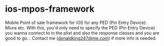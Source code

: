 # ios-mpos-framework
Mobile Point of sale framework for iOS for any PED (Pin Entry Device): Miura etc. With this, you'd only need to specify the PED (Pin Entry Device) you wanna connect to in the plist and also the response classes and you are good to go... Contact me (donaldking247@me.com) if more info is needed.

